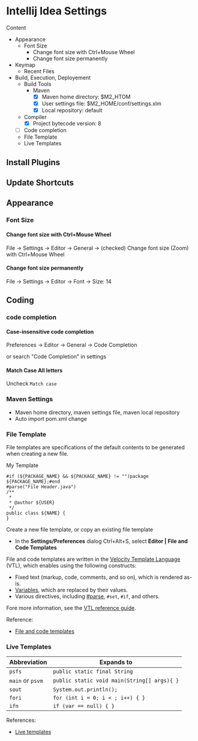 # Intellij Idea Settings

Content

- Appearance
  - Font Size
    - Change font size with Ctrl+Mouse Wheel
    - Change font size permanently
- Keymap
  - Recent Files
- Build, Execution, Deployement
  - Build Tools
    - Maven
      - [x] Maven home directory: $M2_HTOM
      - [x] User settings file: $M2_HOME/conf/settings.xlm
      - [x] Local repository: default
  - Compiler
    - [x] Project bytecode version: 8
  - [ ] Code completion
  - File Template
  - Live Templates

## Install Plugins

## Update Shortcuts



## Appearance

### Font Size

#### Change font size with Ctrl+Mouse Wheel

File → Settings → Editor → General → (checked) Change font size (Zoom) with Ctrl+Mouse Wheel

#### Change font size permanently

File → Settings → Editor -> Font -> Size: 14

## Coding

### code completion

#### Case-insensitive code completion

Preferences -> Editor -> General -> Code Completion

or search "Code Completion" in settings

#### Match Case All letters

Uncheck `Match case`

### Maven Settings

- Maven home directory, maven settings file, maven local repository
- Auto import pom.xml change

### File Template

File templates are specifications of the default contents to be generated when creating a new file.

My Template

```
#if (${PACKAGE_NAME} && ${PACKAGE_NAME} != "")package ${PACKAGE_NAME};#end
#parse("File Header.java")
/** 
 * 
 * @author ${USER}
 */
public class ${NAME} {
}
```

Create a new file template, or copy an existing file template

- In the **Settings/Preferences** dialog Ctrl+Alt+S, select **Editor | File and Code Templates**

File and code templates are written in the [Velocity Template Language](http://velocity.apache.org/) (VTL), which enables using the following constructs:

- Fixed text (markup, code, comments, and so on), which is rendered as-is.
- [Variables](https://www.jetbrains.com/help/idea/file-template-variables.html), which are replaced by their values.
- Various directives, including [#parse](https://www.jetbrains.com/help/idea/parse-directive.html), `#set`, `#if`, and others.

Fore more information, see the [VTL reference guide](http://velocity.apache.org/engine/2.0/vtl-reference.html).

Reference:

- [File and code templates](https://www.jetbrains.com/help/idea/using-file-and-code-templates.html)

### Live Templates

| Abbreviation     | Expands to                                  |
| ---------------- | ------------------------------------------- |
| `psfs`           | `public static final String`                |
| `main` or `psvm` | `public static void main(String[] args){ }` |
| `sout`           | `System.out.println();`                     |
| `fori`           | `for (int i = 0; i < ; i++) { }`            |
| `ifn`            | `if (var == null) { }`                      |

References:

- [Live templates](https://www.jetbrains.com/help/idea/using-live-templates.html)